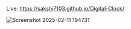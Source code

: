 Live: https://sakshi7103.github.io/Digital-Clock/

![Screenshot 2025-02-11 194731](https://github.com/user-attachments/assets/94676670-4cea-44fc-8624-a8d063cdc1ef)
